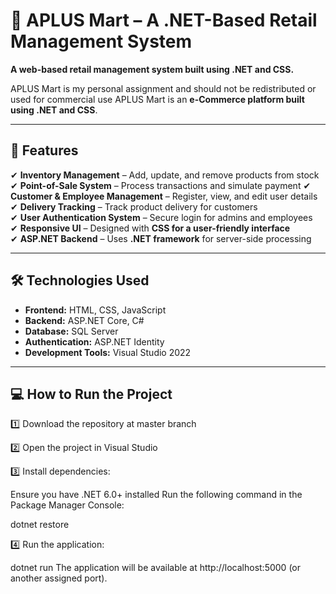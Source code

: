 # 🛒 APLUS Mart – A .NET-Based Retail Management System  
**A web-based retail management system built using .NET and CSS.**  

APLUS Mart is my personal assignment and should not be redistributed or used for commercial use
APLUS Mart is an **e-Commerce platform built using .NET and CSS**.

---

## 📌 Features  
✔ **Inventory Management** – Add, update, and remove products from stock  
✔ **Point-of-Sale System** – Process transactions and simulate payment
✔ **Customer & Employee Management** – Register, view, and edit user details  
✔ **Delivery Tracking** – Track product delivery for customers  
✔ **User Authentication System** – Secure login for admins and employees  
✔ **Responsive UI** – Designed with **CSS for a user-friendly interface**  
✔ **ASP.NET Backend** – Uses **.NET framework** for server-side processing  

---

## 🛠️ Technologies Used  
- **Frontend:** HTML, CSS, JavaScript  
- **Backend:** ASP.NET Core, C#  
- **Database:** SQL Server  
- **Authentication:** ASP.NET Identity  
- **Development Tools:** Visual Studio 2022

---

## 💻 How to Run the Project  
1️⃣ Download the repository at master branch 

2️⃣ Open the project in Visual Studio

3️⃣ Install dependencies:

Ensure you have .NET 6.0+ installed
Run the following command in the Package Manager Console:

dotnet restore

4️⃣ Run the application:

dotnet run
The application will be available at http://localhost:5000 (or another assigned port). 
